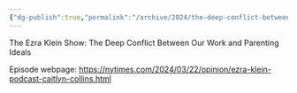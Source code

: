 ```yaml
---
{"dg-publish":true,"permalink":"/archive/2024/the-deep-conflict-between-our-work-and-parenting-ideals/","tags":["ToListen","podcast"]}
---
```



The Ezra Klein Show: The Deep Conflict Between Our Work and Parenting Ideals

Episode webpage: https://nytimes.com/2024/03/22/opinion/ezra-klein-podcast-caitlyn-collins.html

